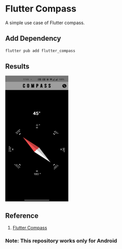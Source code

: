 # Flutter Compass

A simple use case of Flutter compass.

## Add Dependency
```bash
flutter pub add flutter_compass
```

## Results
<p>
<img src="https://github.com/Vishwa-Karthik/Compass-Flutter/blob/master/img1.jpg" width=200 height=400 />
</p>

## Reference
1. [Flutter Compass](https://pub.dev/packages/flutter_compass)



### Note: This repository works only for Android
